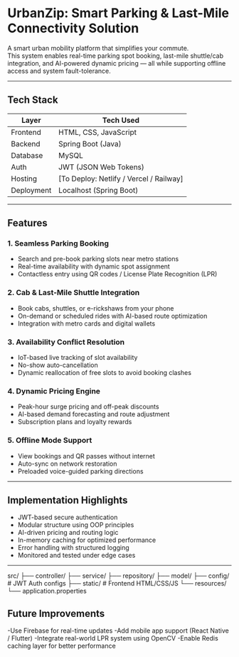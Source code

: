# UrbanZip: Smart Parking & Last-Mile Connectivity Solution

A smart urban mobility platform that simplifies your commute.  
This system enables real-time parking spot booking, last-mile shuttle/cab integration, and AI-powered dynamic pricing — all while supporting offline access and system fault-tolerance.

---

## Tech Stack

| Layer      | Tech Used                           |
|------------|-------------------------------------|
| Frontend   | HTML, CSS, JavaScript               |
| Backend    | Spring Boot (Java)                  |
| Database   | MySQL                               |
| Auth       | JWT (JSON Web Tokens)               |
| Hosting    | [To Deploy: Netlify / Vercel / Railway] |
| Deployment | Localhost (Spring Boot)             |

---

## Features

### 1. Seamless Parking Booking
- Search and pre-book parking slots near metro stations  
- Real-time availability with dynamic spot assignment  
- Contactless entry using QR codes / License Plate Recognition (LPR)

### 2. Cab & Last-Mile Shuttle Integration
- Book cabs, shuttles, or e-rickshaws from your phone  
- On-demand or scheduled rides with AI-based route optimization  
- Integration with metro cards and digital wallets

### 3. Availability Conflict Resolution
- IoT-based live tracking of slot availability  
- No-show auto-cancellation  
- Dynamic reallocation of free slots to avoid booking clashes

### 4. Dynamic Pricing Engine
- Peak-hour surge pricing and off-peak discounts  
- AI-based demand forecasting and route adjustment  
- Subscription plans and loyalty rewards

### 5. Offline Mode Support
- View bookings and QR passes without internet  
- Auto-sync on network restoration  
- Preloaded voice-guided parking directions

---

## Implementation Highlights

- JWT-based secure authentication  
- Modular structure using OOP principles  
- AI-driven pricing and routing logic  
- In-memory caching for optimized performance  
- Error handling with structured logging  
- Monitored and tested under edge cases
---


src/
├── controller/
├── service/
├── repository/
├── model/
├── config/       # JWT Auth configs
├── static/       # Frontend HTML/CSS/JS
└── resources/
    └── application.properties
## Future Improvements
-Use Firebase for real-time updates
-Add mobile app support (React Native / Flutter)
-Integrate real-world LPR system using OpenCV
-Enable Redis caching layer for better performance
